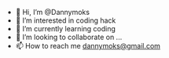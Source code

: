 - 👋 Hi, I’m @Dannymoks
- 👀 I’m interested in coding hack
- 🌱 I’m currently learning coding
- 💞️ I’m looking to collaborate on ...
- 📫 How to reach me dannymoks@gmail.com

<!---
Dannymoks/Dannymoks is a ✨ special ✨ repository because its `README.md` (this file) appears on your GitHub profile.
You can click the Preview link to take a look at your changes.
--->
